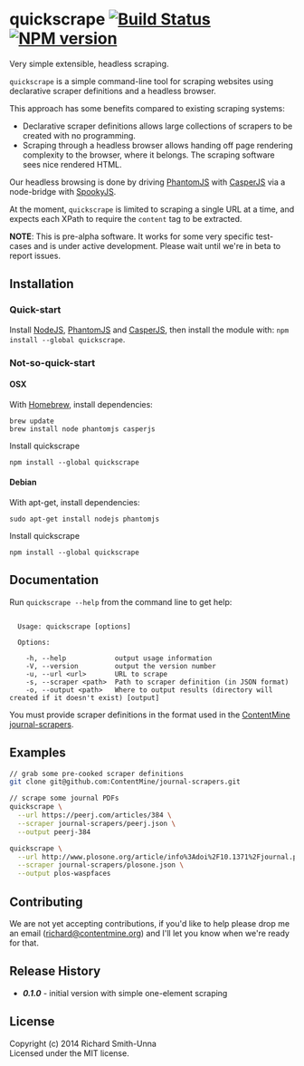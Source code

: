 # quickscrape [![Build Status](https://secure.travis-ci.org/ContentMine/quickscrape.png?branch=master)](http://travis-ci.org/ContentMine/quickscrape) [![NPM version](https://badge.fury.io/js/quickscrape.svg)](http://badge.fury.io/js/quickscrape)

Very simple extensible, headless scraping.

`quickscrape` is a simple command-line tool for scraping websites using declarative scraper definitions and a headless browser.

This approach has some benefits compared to existing scraping systems:
- Declarative scraper definitions allows large collections of scrapers to be created with no programming.
- Scraping through a headless browser allows handing off page rendering complexity to the browser, where it belongs. The scraping software sees nice rendered HTML.

Our headless browsing is done by driving [PhantomJS](http://phantomjs.org/) with [CasperJS](http://casperjs.org/) via a node-bridge with [SpookyJS](https://github.com/WaterfallEngineering/SpookyJS).

At the moment, `quickscrape` is limited to scraping a single URL at a time, and expects each XPath to require the `content` tag to be extracted.

**NOTE**: This is pre-alpha software. It works for some very specific test-cases and is under active development. Please wait until we're in beta to report issues.

## Installation

### Quick-start

Install [NodeJS](http://nodejs.org/), [PhantomJS](http://phantomjs.org/) and [CasperJS](http://casperjs.org/), then install the module with: `npm install --global quickscrape`.

### Not-so-quick-start

#### OSX

With [Homebrew](http://brew.sh/), install dependencies:

```
brew update
brew install node phantomjs casperjs
```

Install quickscrape

`npm install --global quickscrape`

#### Debian

With apt-get, install dependencies:

`sudo apt-get install nodejs phantomjs`

Install quickscrape

`npm install --global quickscrape`

## Documentation

Run `quickscrape --help` from the command line to get help:

```

  Usage: quickscrape [options]

  Options:

    -h, --help            output usage information
    -V, --version         output the version number
    -u, --url <url>       URL to scrape
    -s, --scraper <path>  Path to scraper definition (in JSON format)
    -o, --output <path>   Where to output results (directory will created if it doesn't exist) [output]

```

You must provide scraper definitions in the format used in the [ContentMine journal-scrapers](https://github.com/ContentMine/journal-scrapers).

## Examples

```bash
// grab some pre-cooked scraper definitions
git clone git@github.com:ContentMine/journal-scrapers.git

// scrape some journal PDFs
quickscrape \
  --url https://peerj.com/articles/384 \
  --scraper journal-scrapers/peerj.json \
  --output peerj-384

quickscrape \
  --url http://www.plosone.org/article/info%3Adoi%2F10.1371%2Fjournal.pone.0098172 \
  --scraper journal-scrapers/plosone.json \
  --output plos-waspfaces
```

## Contributing

We are not yet accepting contributions, if you'd like to help please drop me an email (richard@contentmine.org) and I'll let you know when we're ready for that.

## Release History

- ***0.1.0*** - initial version with simple one-element scraping

## License
Copyright (c) 2014 Richard Smith-Unna  
Licensed under the MIT license.
